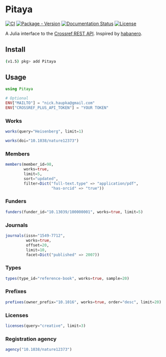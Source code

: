 # Pitaya

[![CI](https://github.com/naustica/Pitaya/workflows/CI/badge.svg)](https://github.com/naustica/Pitaya/actions?query=workflow%3ACI)
[![Package - Version](https://img.shields.io/badge/version-v0.2-orange)]()
[![Documentation Status](https://img.shields.io/badge/docs-latest-blue.svg)](https://naustica.github.io/Pitaya/latest)
[![License](https://img.shields.io/github/license/naustica/Pitaya)](https://github.com/naustica/Pitaya/blob/main/LICENSE.txt)

A Julia interface to the [Crossref REST API](https://github.com/CrossRef/rest-api-doc). Inspired by [habanero](https://github.com/sckott/habanero).

## Install

```bash
(v1.5) pkg> add Pitaya
```

## Usage

```Julia
using Pitaya

# Optional
ENV["MAILTO"] = "nick.haupka@gmail.com"
ENV["CROSSREF_PLUS_API_TOKEN"] = "YOUR TOKEN"
```

### Works

```Julia
works(query="Heisenberg", limit=1)
```

```Julia
works(doi="10.1038/nature12373")
```

### Members

```Julia
members(member_id=98,
        works=true,
        limit=5,
        sort="updated",
        filter=Dict("full-text.type" => "application/pdf",
                    "has-orcid" => "true"))
```

### Funders

```Julia
funders(funder_id="10.13039/100000001", works=true, limit=5)
```

### Journals

```Julia
journals(issn="1549-7712",
         works=true,
         offset=20,
         limit=10,
         facet=Dict("published" => 2007))
```

### Types

```Julia
types(type_id="reference-book", works=true, sample=20)
```

### Prefixes

```Julia
prefixes(owner_prefix="10.1016", works=true, order="desc", limit=20)
```

### Licenses

```Julia
licenses(query="creative", limit=3)
```

### Registration agency

```Julia
agency("10.1038/nature12373")
```
